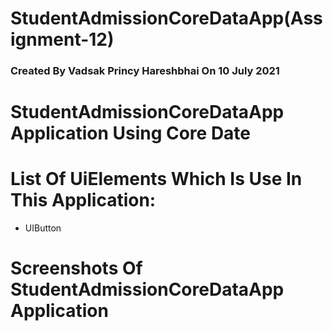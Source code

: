 # StudentAdmissionCoreDataApp(Assignment-12)
### Created By Vadsak Princy Hareshbhai  On 10 July 2021

#  StudentAdmissionCoreDataApp Application Using Core Date


# List Of UiElements Which Is Use In This Application:
* UIButton


# Screenshots Of StudentAdmissionCoreDataApp Application 

 
